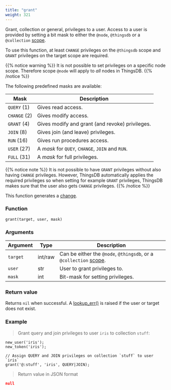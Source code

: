 ```yaml
---
title: "grant"
weight: 321
---
```


Grant, collection or general, privileges to a user. Access to a user is provided by setting
a bit mask to either the `@node`, `@thingsdb` or a `@collection`  [scope](../../overview/scopes).

To use this function, at least `CHANGE` privileges on the `@thingsdb` scope and `GRANT` privileges on the target scope are required.

{{% notice warning %}}
It is not possible to set privileges on a specific node scope. Therefore scope `@node` will apply to *all* nodes in ThingsDB.
{{% /notice %}}

The following predefined masks are available:

Mask         | Description
------------ | -----------
`QUERY` (1)  | Gives read access.
`CHANGE` (2) | Gives modify access.
`GRANT` (4)  | Gives modify and grant (and revoke) privileges.
`JOIN` (8)   | Gives join (and leave) privileges.
`RUN` (16)   | Gives run procedures access.
`USER` (27)  | A *mask* for `QUEY`, `CHANGE`, `JOIN` and `RUN`.
`FULL` (31)  | A *mask* for full privileges.

{{% notice note %}}
It is not possible to have `GRANT` privileges without also having `CHANGE` privileges.
However, ThingsDB automatically applies the required privileges so when setting for example `GRANT` privileges, ThingsDB
makes sure that the user also gets `CHANGE` privileges.
{{% /notice %}}

This function generates a [change](../../overview/changes).

### Function

`grant(target, user, mask)`

### Arguments

Argument | Type | Description
-------- | ---- | -----------
`target` | int/raw | Can be either the `@node`, `@thingsdb`, or a `@collection` [scope](../../overview/scopes).
`user` | str | User to grant privileges to.
`mask` | int | Bit-mask for setting privileges.

### Return value

Returns `nil` when successful. A [lookup_err()](../../errors/lookup_err) is raised if the user or target
does not exist.

### Example

> Grant query and join privileges to user `iris` to collection `stuff`:

```thingsdb,json_response,@t
new_user('iris');
new_token('iris');

// Assign QUERY and JOIN privileges on collection `stuff` to user `iris`
grant('@:stuff', 'iris', QUERY|JOIN);
```

> Return value in JSON format

```json
null
```